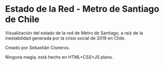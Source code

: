 # Estado de la Red - Metro de Santiago de Chile
Visualización del estado de la red de Metro de Santiago, a raíz de la inestabilidad generada por la crisis social de 2019 en Chile.

Creado por Sebastián Cisneros.

Ninguna magia, está hecho en HTML+CSS+JS plano.
